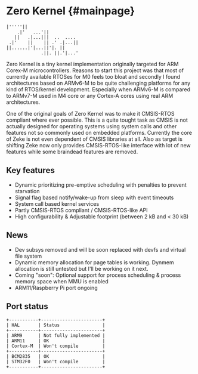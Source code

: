 Zero Kernel    {#mainpage}
===========

    |'''''||
        .|'   ...'||
       ||   .|...|||  ..  .... 
     .|'    ||    || .' .|...|| 
    ||......|'|...||'|. || 
                 .||. ||.'|...'

Zero Kernel is a tiny kernel implementation originally targeted for ARM Corex-M
microcontrollers. Reasons to start this project was that most of currently
available RTOSes for M0 feels too bloat and secondly I found  architectures
based on ARMv6-M to be quite challenging platforms for any kind of RTOS/kernel
development. Especially when ARMv6-M is compared to ARMv7-M used in M4 core or
any Cortex-A cores using real ARM architectures.

One of the original goals of Zero Kernel was to make it CMSIS-RTOS compliant
where ever possible. This is a quite tought task as CMSIS is not actually
designed for operating systems using system calls and other features not so
commonly used on embedded platforms. Currently the core of Zeke is not even
dependent of CMSIS libraries at all. Also as target is shifting Zeke now
only provides CMSIS-RTOS-like interface with lot of new features while some
braindead features are removed.

Key features
------------
- Dynamic prioritizing pre-emptive scheduling with penalties to prevent
  starvation
- Signal flag based notify/wake-up from sleep with event timeouts
- System call based kernel services
- Partly CMSIS-RTOS compliant / CMSIS-RTOS-like API
- High configurability & Adjustable footprint (between 2 kB and < 30 kB)

News
----
- Dev subsys removed and will be soon replaced with devfs and
  virtual file system
- Dynamic memory allocation for page tables is working. Dynmem allocation is
  still untested but I'll be working on it next. 
- Coming "soon": Optional support for process scheduling & process memory space
  when MMU is enabled
- ARM11/Raspberry Pi port ongoing

Port status
-----------

    +-----------+-----------------------+
    | HAL       | Status                |
    +-----------+-----------------------+
    | ARM9      | Not fully implemented |
    | ARM11     | OK                    |
    | Cortex-M  | Won't compile         |
    +-----------+-----------------------+
    | BCM2835   | OK                    |
    | STM32F0   | Won't compile         |
    +-----------+-----------------------+


